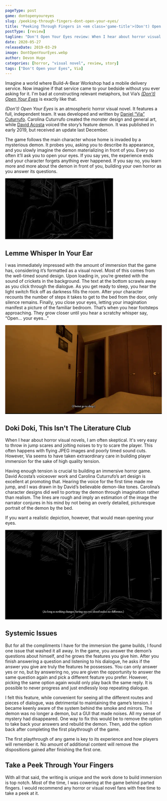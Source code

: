 ```yaml
---
pageType: post
game: dontopenyoureyes
slug: /peeking-through-fingers-dont-open-your-eyes/
title: "Peeking Through Fingers in <em class='game-title'>(Don't) Open Your Eyes</em>"
postType: [review]
tagline: "Don't Open Your Eyes review: When I hear about horror visual novels, I am skeptical. It's easy to throw in jump scares and jolting noises to scare the player. However, Via took care in building player immersion for high quality tension."
date: 2020-05-27
releaseDate: 2019-03-29
image: DontOpenYourEyes.webp
author: Devon Huge
categories: [horror, "visual novel", review, story]
tags: ["Don't Open your Eyes", Via]
---
```


Imagine a world where Build-A-Bear Workshop had a mobile delivery service. Now imagine if that service came to your bedside without you ever asking for it. I'm bad at constructing relevant metaphors, but Via’s [_(Don’t) Open Your Eyes_](https://via01.itch.io/dont-open-your-eyes) is exactly like that.

_(Don’t) Open Your Eyes_ is an atmospheric horror visual novel. It features a full, independent team. It was developed and written by [Daniel “Via” Cuturrufo](https://twitter.com/Lumino_Via). Carolina Cuturrufo created the monster design and general art, while [David Acosta](https://twitter.com/CardioPen) voiced the story’s feature demon. It was published in early 2019, but received an update last December.

The game follows the main character whose home is invaded by a mysterious demon. It probes you, asking you to describe its appearance, and you slowly imagine the demon materializing in front of you. Every so often it’ll ask you to open your eyes. If you say yes, the experience ends and your character forgets anything ever happened. If you say no, you learn more and more about the demon in front of you, building your own horror as you answer its questions.

![Imaginary demon telling you to open your eyes][image0]

## Lemme Whisper In Your Ear

I was immediately impressed with the amount of immersion that the game has, considering it’s formatted as a visual novel. Most of this comes from the well-timed sound design. Upon loading in, you’re greeted with the sound of crickets in the background. The text at the bottom scrawls away as you click through the dialogue. As you get ready to sleep, you hear the light switch flick off as darkness fills the room. After your character recounts the number of steps it takes to get to the bed from the door, only silence remains. Finally, you close your eyes, letting your imagination manifest a picture of the familiar bedroom. That’s when you hear footsteps approaching. They grow closer until you hear a scratchy whisper say, “Open… your eyes…”

![The bedroom before the lights are off][image1]

## Doki Doki, This Isn't The Literature Club

When I hear about horror visual novels, I am often skeptical. It's very easy to throw in jump scares and jolting noises to try to scare the player. This often happens with flying JPEG images and poorly timed sound cuts. However, Via seems to have taken extraordinary care in building player immersion for the sake of high quality tension.

Having enough tension is crucial to building an immersive horror game. David Acosta’s voiceover work and Carolina Cuturrufo’s art design is excellent at promoting that. Hearing the voice for the first time made me jump, and I was drawn in by David’s believable demon-like tones. Carolina’s character designs did well to portray the demon through imagination rather than realism. The lines are rough and imply an estimation of the image the narrator conjures in his mind by not being an overly detailed, picturesque portrait of the demon by the bed.

If you want a realistic depiction, however, that would mean opening your eyes.

![Your imagination of the room with your eyes closed][image2]

## Systemic Issues

But for all the compliments I have for the immersion the game builds, I found one issue that washed it all away. In the game, you answer the demon’s questions about himself, and he grows the features you give him. After you finish answering a question and listening to his dialogue, he asks if the answer you give are truly the features he possesses. You can only answer yes or no, but by answering no, you are given the opportunity to answer the same question again and pick a different feature you prefer. However, picking the same option again would only play back the same reply. It is possible to never progress and just endlessly loop repeating dialogue.

I felt this feature, while convenient for seeing all the different routes and pieces of dialogue, was detrimental to maintaining the game’s tension. I became keenly aware of the system behind the smoke and mirrors. The demon was no longer a demon, but a GUI that made noises. All my sense of mystery had disappeared. One way to fix this would be to remove the option to take back your answers and rebuild the demon. Then, add the option back after completing the first playthrough of the game.

The first playthrough of any game is key to its experience and how players will remember it. No amount of additional content will remove the dispositions gained after finishing the first one.

## Take a Peek Through Your Fingers

With all that said, the writing is unique and the work done to build immersion is top notch. Most of the time, I was cowering at the game behind parted fingers. I would recommend any horror or visual novel fans with free time to take a peek at it.

[image0]: ../../../images/post/dontopenyoureyes/DontOpenYourEyes0.webp
[image1]: ../../../images/post/dontopenyoureyes/DontOpenYourEyes1.webp
[image2]: ../../../images/post/dontopenyoureyes/DontOpenYourEyes2.webp
[image3]: ../../../images/post/dontopenyoureyes/DontOpenYourEyes3.webp
[image4]: ../../../images/post/dontopenyoureyes/DontOpenYourEyes4.webp
